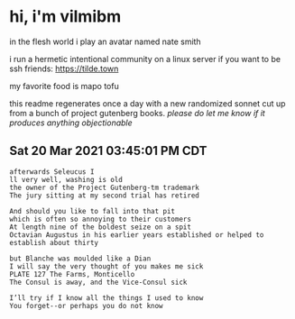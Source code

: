 # hi, i'm vilmibm

in the flesh world i play an avatar named nate smith

i run a hermetic intentional community on a linux server if you want to be ssh friends: https://tilde.town

my favorite food is mapo tofu

this readme regenerates once a day with a new randomized sonnet cut up from a bunch of project gutenberg books.
_please do let me know if it produces anything objectionable_

## Sat 20 Mar 2021 03:45:01 PM CDT

    afterwards Seleucus I
    ll very well, washing is old
    the owner of the Project Gutenberg-tm trademark
    The jury sitting at my second trial has retired
    
    And should you like to fall into that pit
    which is often so annoying to their customers
    At length nine of the boldest seize on a spit
    Octavian Augustus in his earlier years established or helped to establish about thirty
    
    but Blanche was moulded like a Dian
    I will say the very thought of you makes me sick
    PLATE 127 The Farms, Monticello
    The Consul is away, and the Vice-Consul sick
    
    I’ll try if I know all the things I used to know
    You forget--or perhaps you do not know
